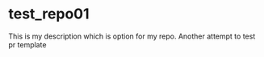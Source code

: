 # test_repo01
This is my description which is option for my repo.
Another attempt to test pr template
